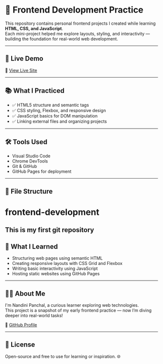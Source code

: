 # 🌟 Frontend Development Practice

This repository contains personal frontend projects I created while learning **HTML, CSS, and JavaScript**.  
Each mini-project helped me explore layouts, styling, and interactivity — building the foundation for real-world web development.

---

## 🚀 Live Demo

🔗 [View Live Site](https://nandinipanchal097-alt.github.io/frontend-development/)

---

## 📚 What I Practiced

- ✅ HTML5 structure and semantic tags  
- ✅ CSS styling, Flexbox, and responsive design  
- ✅ JavaScript basics for DOM manipulation  
- ✅ Linking external files and organizing projects  

---

## 🛠️ Tools Used

- Visual Studio Code  
- Chrome DevTools  
- Git & GitHub  
- GitHub Pages for deployment

---

## 📁 File Structure

# frontend-development
This is my first git repository
---

## 🧠 What I Learned

- Structuring web pages using semantic HTML
- Creating responsive layouts with CSS Grid and Flexbox
- Writing basic interactivity using JavaScript
- Hosting static websites using GitHub Pages

---

## 🙋‍♀️ About Me

I'm Nandini Panchal, a curious learner exploring web technologies.  
This project is a snapshot of my early frontend practice — now I’m diving deeper into real-world tasks!

🔗 [GitHub Profile](https://github.com/nandinipanchal097-alt)

---

## 📄 License

Open-source and free to use for learning or inspiration. 🌐

